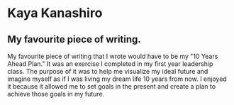 # Kaya Kanashiro
## My favourite piece of writing.

My favourite piece of writing that I wrote would have to be my "10 Years Ahead Plan." It was an exercise I completed in my first year leadership class. The purpose of it was to help me visualize my ideal future and imagine myself as if I was living my dream life 10 years from now. I enjoyed it because it allowed me to set goals in the present and create a plan to achieve those goals in my future.
